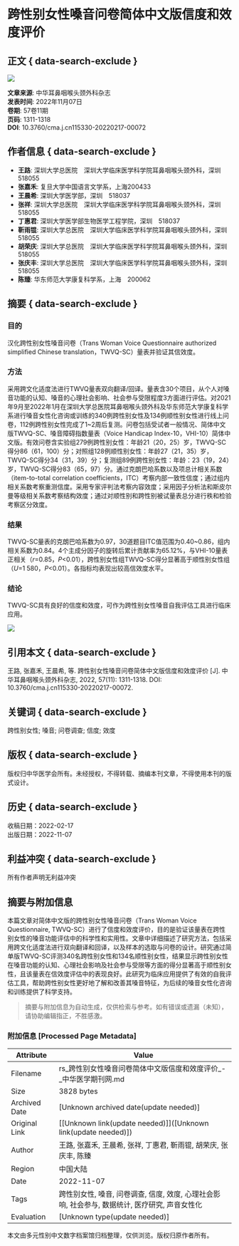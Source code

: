 # 跨性别女性嗓音问卷简体中文版信度和效度评价

## 正文 { data-search-exclude }


![](/imgsource.jspx?r=r/cms/erbihou/top_logo.png)

**文章来源**: 中华耳鼻咽喉头颈外科杂志  
**发表时间**: 2022年11月07日  
**卷期**: 57卷11期  
**页码**: 1311-1318  
**DOI**: 10.3760/cma.j.cn115330-20220217-00072  

## 作者信息 { data-search-exclude }

- **王路**: 深圳大学总医院　深圳大学临床医学科学院耳鼻咽喉头颈外科，深圳　518055
- **张嘉禾**: 复旦大学中国语言文学系，上海200433
- **王晨希**: 深圳大学医学部，深圳　518037
- **张祥**: 深圳大学总医院　深圳大学临床医学科学院耳鼻咽喉头颈外科，深圳　518055
- **丁惠君**: 深圳大学医学部生物医学工程学院，深圳　518037
- **靳雨锟**: 深圳大学总医院　深圳大学临床医学科学院耳鼻咽喉头颈外科，深圳　518055
- **胡荣庆**: 深圳大学总医院　深圳大学临床医学科学院耳鼻咽喉头颈外科，深圳　518055
- **张庆丰**: 深圳大学总医院　深圳大学临床医学科学院耳鼻咽喉头颈外科，深圳　518055
- **陈臻**: 华东师范大学康复科学系，上海　200062

## 摘要 { data-search-exclude }

### 目的
汉化跨性别女性嗓音问卷（Trans Woman Voice Questionnaire authorized simplified Chinese translation，TWVQ-SC）量表并验证其信效度。

### 方法
采用跨文化适度法进行TWVQ量表双向翻译/回译。量表含30个项目，从个人对嗓音功能的认知、嗓音的心理社会影响、社会参与受限程度3方面进行评估。对2021年9月至2022年1月在深圳大学总医院耳鼻咽喉头颈外科及华东师范大学康复科学系进行嗓音女性化咨询或训练的340例跨性别女性及134例顺性别女性进行线上问卷，112例跨性别女性完成了1~2周后复测。问卷包括受试者一般情况、简体中文版TWVQ-SC、嗓音障碍指数量表（Voice Handicap Index-10，VHI-10）简体中文版。有效问卷含实验组279例跨性别女性：年龄21（20，25）岁，TWVQ-SC得分86（61，100）分；对照组128例顺性别女性：年龄27（21，35）岁，TWVQ-SC得分34（31，39）分；复测组89例跨性别女性：年龄：23（19，24）岁，TWVQ-SC得分83（65，97）分。通过克朗巴哈系数以及项总计相关系数（item-to-total correlation coefficients，ITC）考察内部一致性信度；通过组内相关系数考察重测信度。采用专家评判法考察内容效度；采用因子分析法和斯皮尔曼等级相关系数考察结构效度；通过对顺性别和跨性别被试量表总分进行秩和检验考察区分效度。

### 结果
TWVQ-SC量表的克朗巴哈系数为0.97，30道题目ITC值范围为0.40~0.86，组内相关系数为0.84。4个主成分因子的旋转后累计贡献率为65.12%，与VHI-10量表正相关（_r_=0.85，_P_<0.01），跨性别女性组TWVQ-SC得分显著高于顺性别女性组（_U_=1 580，_P_<0.01）。各指标均表现出较高信效度水平。

### 结论
TWVQ-SC具有良好的信度和效度，可作为跨性别女性嗓音自我评估工具进行临床应用。

![](/imgsource.jspx?r=r/cms/img/article/pic_border_bottom_wz.png) 

## 引用本文 { data-search-exclude }
王路, 张嘉禾, 王晨希, 等. 跨性别女性嗓音问卷简体中文版信度和效度评价 [J]. 中华耳鼻咽喉头颈外科杂志, 2022, 57(11): 1311-1318. DOI: 10.3760/cma.j.cn115330-20220217-00072.

## 关键词 { data-search-exclude }
跨性别女性; 嗓音; 问卷调查; 信度; 效度

## 版权 { data-search-exclude }
版权归中华医学会所有。未经授权，不得转载、摘编本刊文章，不得使用本刊的版式设计。

## 历史 { data-search-exclude }
收稿日期：2022-02-17  
出版日期：2022-11-07

## 利益冲突 { data-search-exclude }
所有作者声明无利益冲突
<!-- tcd_original_link https://rs.yiigle.com/CN115330202211/1433573.htm -->


## 摘要与附加信息

<!-- tcd_abstract -->
本篇文章对简体中文版的跨性别女性嗓音问卷（Trans Woman Voice Questionnaire, TWVQ-SC）进行了信度和效度评价，目的是验证该量表在跨性别女性的嗓音功能评估中的科学性和实用性。文章中详细描述了研究方法，包括采用跨文化适度法进行双向翻译和回译，以及样本的选取与问卷的设计。研究通过简单版TWVQ-SC评测340名跨性别女性和134名顺性别女性，结果显示跨性别女性在嗓音功能的认知、心理社会影响及社会参与受限等方面的得分显著高于顺性别女性，且该量表在信效度评估中的表现良好。此研究为临床应用提供了有效的自我评估工具，帮助跨性别女性更好地了解和改善其嗓音特征，为后续的嗓音女性化咨询和训练提供了科学支持。
<!-- tcd_abstract_end -->

> 摘要与附加信息为自动生成，仅供检索与参考。如有错误或遗漏（未知），请协助编辑指正，不胜感激。

### 附加信息 [Processed Page Metadata]

| Attribute       | Value                                  |
|-----------------|----------------------------------------|
| Filename        | rs_跨性别女性嗓音问卷简体中文版信度和效度评价_-_中华医学期刊网.md                             |
| Size            | 3828 bytes                           |
| Archived Date   | [Unknown archived date(update needed)]                             |
| Original Link   | [[Unknown link(update needed)]]([Unknown link(update needed)])                       |
| Author          | 王路, 张嘉禾, 王晨希, 张祥, 丁惠君, 靳雨锟, 胡荣庆, 张庆丰, 陈臻                               |
| Region          | 中国大陆                               |
| Date            | 2022-11-07                                 |
| Tags            | 跨性别女性, 嗓音, 问卷调查, 信度, 效度, 心理社会影响, 社会参与, 数据统计, 医疗研究, 声音女性化                                 |
| Evaluation            | [Unknown type(update needed)]                                 |
<!-- tcd_table_end -->

本文由多元性别中文数字档案馆归档整理，仅供浏览。版权归原作者所有。
